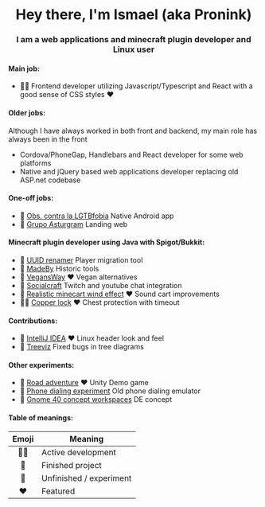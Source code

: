 <h1 align=center>
  Hey there, I'm Ismael (aka Pronink)
</h1>

<h3 align=center>
  I am a web applications and minecraft plugin developer and Linux user
</h3>

<h4>Main job:</h4>

  - 👨‍💻 Frontend developer utilizing Javascript/Typescript and React with a good sense of CSS styles ❤️

<h4>Older jobs:</h4>

Although I have always worked in both front and backend, my main role has always been in the front

  - Cordova/PhoneGap, Handlebars and React developer for some web platforms
  - Native and jQuery based web applications developer replacing old ASP.net codebase

<h4>One-off jobs:</h4>

  - 🚀 [Obs. contra la LGTBfobia](https://play.google.com/store/apps/details?id=org.arcopoli.observatoriomadrileo&hl=es&gl=US) Native Android app
  - 🚀 [Grupo Asturgram](https://grupoasturgram.com/index.php) Landing web

<h4>Minecraft plugin developer using Java with Spigot/Bukkit:</h4>

  - 🚀 [UUID renamer](https://github.com/Pronink/uuidRenamer) Player migration tool
  - 🚀 [MadeBy](https://github.com/Pronink/madeBy) Historic tools
  - 🚀 [VegansWay](https://github.com/Pronink/vegansWay) ❤️ Vegan alternatives
  - 🧪 [Socialcraft](https://github.com/Pronink/socialcraft_plugin) Twitch and youtube chat integration
  - 🚀 [Realistic minecart wind effect](https://github.com/Pronink/realistic-minecart-wind-effect) ❤️ Sound cart improvements
  - 👨‍💻 [Copper lock](https://github.com/Pronink/copper-lock) ❤️ Chest protection with timeout

<h4>Contributions:</h4>

  - 🚀 [IntelliJ IDEA](https://github.com/JetBrains/intellij-community/pull/2565) ❤️ Linux header look and feel
  - 🚀 [Treeviz](https://github.com/Pronink/treeviz) Fixed bugs in tree diagrams

<h4>Other experiments:</h4>

  - 🚀 [Road adventure](https://github.com/Pronink/roadAdventure) ❤️ Unity Demo game
  - 🧪 [Phone dialing experiment](https://github.com/Pronink/phone-dialing-react) Old phone dialing emulator
  - 🧪 [Gnome 40 concept workspaces](https://github.com/Pronink/gnome40-workspaces-concept?tab=readme-ov-file) DE concept

<h4>Table of meanings:</h4>

| Emoji   | Meaning                  |
|:-------:|--------------------------|
| 👨‍💻      | Active development       |
| 🚀      | Finished project         |
| 🧪      | Unfinished / experiment  |
| ❤️       | Featured                 |
